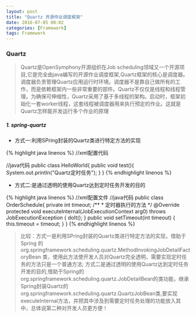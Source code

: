 ```yaml
---
layout: post
title: "Quartz 开源作业调度框架"
date: 2016-07-05 00:02
categories: [Framework]
tags: Framework
---
```


### Quartz
> Quartz是OpenSymphony开源组织在Job scheduling领域又一个开源项目,它是完全由java编写的开源作业调度框架,Quartz框架的核心是调度器。调度器负责管理Quartz应用运行时环境。调度器不是靠自己做所有的工作，而是依赖框架内一些非常重要的部件。Quartz不仅仅是线程和线程管理。为确保可伸缩性，Quartz采用了基于多线程的架构。启动时，框架初始化一套worker线程，这套线程被调度器用来执行预定的作业。这就是Quartz怎样能并发运行多个作业的原理

##### 1. spring-quartz

* 方式一:利用SPring封装的Quartz类进行特定方法的实现

{% highlight java linenos %}
//xml配置代码
<!--要调用的工作类-->
<bean id="quartzJob" class="net.individuals.quartz.HelloWorld"/>

<!--指定工作类中要执行定时任务的方法-->
<bean id="jobtask" class="org.springframework.scheduling.quartz.MethodInvokingJobDetailFactoryBean">
    <!--调用类-->
    <property name="targetObject" ref="quartzJob"/>
    <!--调用方法-->
    <property name="targetMethod" value="test"/>
</bean>
<!--定义触发时间-->
<bean id="doTime"    class="org.springframework.scheduling.quartz.CronTriggerFactoryBean">
    <property name="jobDetail" ref="jobtask"/>
    <!--cron表达式-->
    <property name="cronExpression" value="0/5 * * * * ?"/>
</bean>
<!--总管理类-->
<bean id="startQuartz" class="org.springframework.scheduling.quartz.SchedulerFactoryBean">
    <property name="triggers">
        <!--任务列表-->
        <list>
            <ref bean="doTime"/>
        </list>
    </property>
</bean>

//java代码
public class HelloWorld{
    public void test(){
    	System.out.println("Quartz定时任务");
    }
}
{% endhighlight linenos %}

* 方式二:是通过透明的使用Quartz达到定时任务开发的目的

{% highlight java linenos %}
//xml配置文件
<bean name="scheduledOrderTask" class="org.springframework.scheduling.quartz.JobDetailFactoryBean">
    <property name="jobClass" value="com.alltuu.service.schedule.OrderSchedule" />
    <property name="jobDataAsMap">
        <map>
            <entry key="timeout" value="5" />
        </map>
    </property>
</bean>
<bean id="cronTrigger"  class="org.springframework.scheduling.quartz.CronTriggerFactoryBean">
    <property name="jobDetail" ref="scheduledOrderTask" />
    <property name="cronExpression" value="0 30 * * * ?" /> <!-- 每天**:30:00分执行  -->
</bean>
//java代码
public class OrderSchedule{
	private int timeout;
	/**
	 * 定时器执行的方法
	 */
	@Override
	protected void executeInternal(JobExecutionContext arg0)
			throws JobExecutionException {
		doIt();
	}
    public void setTimeout(int timeout) {
	    this.timeout = timeout;
	}
}
{% endhighlight linenos %}

> 比较：方式一是利用SPring封装的Quartz类进行特定方法的实现，借助于Spring 的 org.springframework.scheduling.quartz.MethodInvokingJobDetailFactoryBean 类，使用此方法使开发人员对Quartz完全透明，需要实现定时任务的方法只是一个普通方法;
> 方式二是通过透明的使用Quartz达到定时任务开发的目的,借助于Spring的org.springframework.scheduling.quartz.JobDetailBean的类功能，继承 Spring封装Quartz的org.springframework.scheduling.quartz.QuartzJobBean类,要实现 executeInternal方法，并把其中涉及到需要定时任务处理的功能放入其中，总体说第二种对开发人员更方便！
